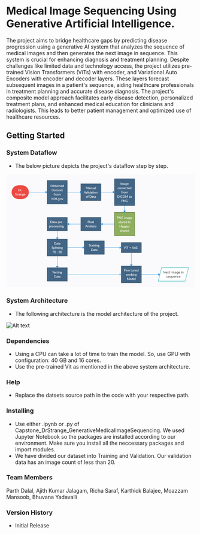 # Medical Image Sequencing Using Generative Artificial Intelligence.

The project aims to bridge healthcare gaps by predicting disease progression using a generative AI system that analyzes the sequence of medical images and then generates the next image in sequence. This system is crucial for enhancing diagnosis and treatment planning. Despite challenges like limited data and technology access, the project utilizes pre-trained Vision Transformers (ViTs) with encoder, and Variational Auto Encoders with encoder and decoder layers. These layers forecast subsequent images in a patient's sequence, aiding healthcare professionals in treatment planning and accurate disease diagnosis. The project's composite model approach facilitates early disease detection, personalized treatment plans, and enhanced medical education for clinicians and radiologists. This leads to better patient management and optimized use of healthcare resources.

## Getting Started

### System Dataflow
* The below picture depicts the project's dataflow step by step.

![Alt text](./Images/Dataconditioningdiagram.png?raw=true "Title")


### System Architecture

* The following architecture is the model architecture of the project.

![Alt text](./Docs/SystemArchitecture_drawio.png?raw=true "Title")

### Dependencies

* Using a CPU can take a lot of time to train the model. So, use GPU with configuration: 40 GB and 16 cores.
* Use the pre-trained Vit as mentioned in the above system architecture.

### Help

* Replace the datsets source path in the code with your respective path.

### Installing

* Use either .ipynb or .py of Capstone_DrStrange_GenerativeMedicalImageSequencing. We used Jupyter Notebook so the packages are installed according to our environment. Make sure you install all the neccessary packages and import modules.
* We have divided our dataset into Training and Validation. Our validation data has an image count of less than 20.

### Team Members

Parth Dalal, Ajith Kumar Jalagam, Richa Saraf, Karthick Balajee, Moazzam Mansoob, Bhuvana Yadavalli


### Version History

* Initial Release

